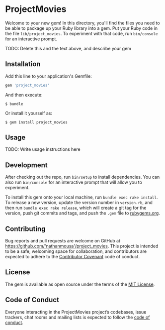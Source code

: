 # ProjectMovies

Welcome to your new gem! In this directory, you'll find the files you need to be able to package up your Ruby library into a gem. Put your Ruby code in the file `lib/project_movies`. To experiment with that code, run `bin/console` for an interactive prompt.

TODO: Delete this and the text above, and describe your gem

## Installation

Add this line to your application's Gemfile:

```ruby
gem 'project_movies'
```

And then execute:

    $ bundle

Or install it yourself as:

    $ gem install project_movies

## Usage

TODO: Write usage instructions here

## Development

After checking out the repo, run `bin/setup` to install dependencies. You can also run `bin/console` for an interactive prompt that will allow you to experiment.

To install this gem onto your local machine, run `bundle exec rake install`. To release a new version, update the version number in `version.rb`, and then run `bundle exec rake release`, which will create a git tag for the version, push git commits and tags, and push the `.gem` file to [rubygems.org](https://rubygems.org).

## Contributing

Bug reports and pull requests are welcome on GitHub at https://github.com/'nathanmousa'/project_movies. This project is intended to be a safe, welcoming space for collaboration, and contributors are expected to adhere to the [Contributor Covenant](http://contributor-covenant.org) code of conduct.

## License

The gem is available as open source under the terms of the [MIT License](https://opensource.org/licenses/MIT).

## Code of Conduct

Everyone interacting in the ProjectMovies project’s codebases, issue trackers, chat rooms and mailing lists is expected to follow the [code of conduct](https://github.com/'nathanmousa'/project_movies/blob/master/CODE_OF_CONDUCT.md).